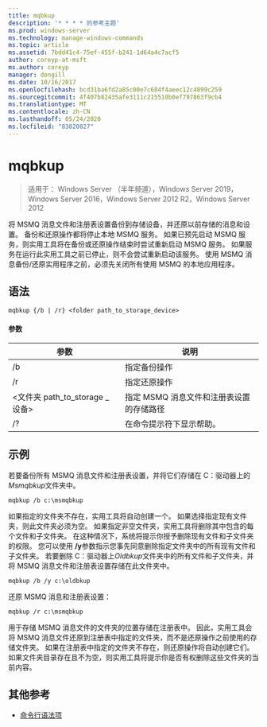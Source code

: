 ```yaml
---
title: mqbkup
description: '* * * * 的参考主题'
ms.prod: windows-server
ms.technology: manage-windows-commands
ms.topic: article
ms.assetid: 7bdd41c4-75ef-455f-b241-1d64a4c7acf5
author: coreyp-at-msft
ms.author: coreyp
manager: dongill
ms.date: 10/16/2017
ms.openlocfilehash: bcd31ba6fd2a85c00e7c684f4aeec12c4899c259
ms.sourcegitcommit: 4f407b82435afe3111c215510b0ef797863f9cb4
ms.translationtype: MT
ms.contentlocale: zh-CN
ms.lasthandoff: 05/24/2020
ms.locfileid: "83820827"
---
```

# <a name="mqbkup"></a>mqbkup

> 适用于： Windows Server （半年频道），Windows Server 2019，Windows Server 2016，Windows Server 2012 R2，Windows Server 2012

将 MSMQ 消息文件和注册表设置备份到存储设备，并还原以前存储的消息和设置。
备份和还原操作都将停止本地 MSMQ 服务。 如果已预先启动 MSMQ 服务，则实用工具将在备份或还原操作结束时尝试重新启动 MSMQ 服务。 如果服务在运行此实用工具之前已停止，则不会尝试重新启动该服务。
使用 MSMQ 消息备份/还原实用程序之前，必须先关闭所有使用 MSMQ 的本地应用程序。
## <a name="syntax"></a>语法
```
mqbkup {/b | /r} <folder path_to_storage_device>
```
#### <a name="parameters"></a>参数
|参数|说明|
|-------|--------|
|/b|指定备份操作|
|/r|指定还原操作|
|<文件夹 path_to_storage \_ 设备>|指定 MSMQ 消息文件和注册表设置的存储路径|
|/?|在命令提示符下显示帮助。|
## <a name="examples"></a>示例
若要备份所有 MSMQ 消息文件和注册表设置，并将它们存储在 C：驱动器上的*Msmqbkup*文件夹中。
```
mqbkup /b c:\msmqbkup
```
如果指定的文件夹不存在，实用工具将自动创建一个。 如果选择指定现有文件夹，则此文件夹必须为空。 如果指定非空文件夹，实用工具将删除其中包含的每个文件和子文件夹。 在这种情况下，系统将提示你授予删除现有文件和子文件夹的权限。 您可以使用 **/y**参数指示您事先同意删除指定文件夹中的所有现有文件和子文件夹。
若要删除 C：驱动器上*Oldbkup*文件夹中的所有文件和子文件夹，并将 MSMQ 消息文件和注册表设置存储在此文件夹中。
```
mqbkup /b /y c:\oldbkup
```
还原 MSMQ 消息和注册表设置：
```
mqbkup /r c:\msmqbkup
```
用于存储 MSMQ 消息文件的文件夹的位置存储在注册表中。 因此，实用工具会将 MSMQ 消息文件还原到注册表中指定的文件夹，而不是还原操作之前使用的存储文件夹。 如果在注册表中指定的文件夹不存在，则还原操作将自动创建它们。 如果文件夹目录存在且不为空，则实用工具将提示你是否有权删除这些文件夹的当前内容。
## <a name="additional-references"></a>其他参考
- [命令行语法项](command-line-syntax-key.md)
